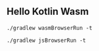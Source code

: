 Hello Kotlin Wasm
-----------------

```
./gradlew wasmBrowserRun -t
```

```
./gradlew jsBrowserRun -t
```
